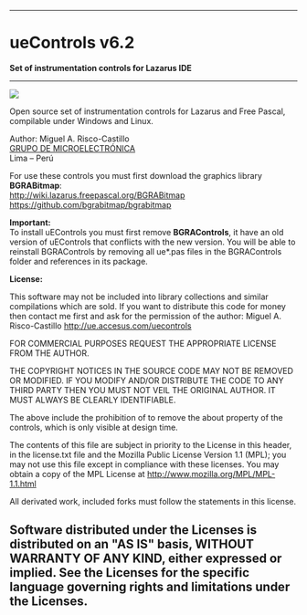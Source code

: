 -----------------------------------------------------------------------------
# ueControls v6.2 
**Set of instrumentation controls for Lazarus IDE**
- - -

![](https://sites.google.com/site/mikroelectronica/uecontrols/toobar.png)
  
Open source set of instrumentation controls for Lazarus and Free Pascal,
compilable under Windows and Linux.

Author: Miguel A. Risco-Castillo  
[GRUPO DE MICROELECTRÓNICA](http://ue.accesus.com "http://ue.accesus.com")  
Lima – Perú   
  
For use these controls you must first download the graphics library **BGRABitmap**:  
<http://wiki.lazarus.freepascal.org/BGRABitmap>  
<https://github.com/bgrabitmap/bgrabitmap>  

**Important:**  
  To install uEControls you must first remove **BGRAControls**, it have an old version
  of uEControls that conflicts with the new version. You will be able to reinstall
  BGRAControls by removing all ue*.pas files in the BGRAControls folder and references
  in its package. 
 
**License:**
  
  This software may not be included into library collections and similar compilations
  which are sold. If you want to distribute this code for money then contact me
  first and ask for the permission of the author: Miguel A. Risco-Castillo
  http://ue.accesus.com/uecontrols

  FOR COMMERCIAL PURPOSES REQUEST THE APPROPRIATE LICENSE FROM THE AUTHOR.

  THE COPYRIGHT NOTICES IN THE SOURCE CODE MAY NOT BE REMOVED OR MODIFIED.
  IF YOU MODIFY AND/OR DISTRIBUTE THE CODE TO ANY THIRD PARTY THEN YOU MUST NOT
  VEIL THE ORIGINAL AUTHOR. IT MUST ALWAYS BE CLEARLY IDENTIFIABLE.
  
  The above include the prohibition of to remove the about property of the controls,
  which is only visible at design time. 

  The contents of this file are subject in priority to the License in this header,
  in the license.txt file and the Mozilla Public License Version 1.1 (MPL);
  you may not use this file except in compliance with these licenses. You may obtain
  a copy of the MPL License at http://www.mozilla.org/MPL/MPL-1.1.html
  
  All derivated work, included forks must follow the statements in this license.

  Software distributed under the Licenses is distributed on an "AS IS" basis,
  WITHOUT WARRANTY OF ANY KIND, either expressed or implied. See the Licenses for
  the specific language governing rights and limitations under the Licenses. 
-----------------------------------------------------------------------------
